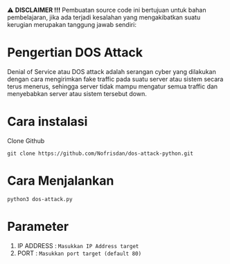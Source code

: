:warning: **DISCLAIMER !!!** <span> Pembuatan source code ini bertujuan untuk bahan pembelajaran, jika ada terjadi kesalahan yang mengakibatkan suatu kerugian merupakan tanggung jawab sendiri</span>:

# Pengertian DOS Attack

<p>

Denial of Service atau DOS attack adalah serangan cyber yang dilakukan dengan cara mengirimkan fake
traffic pada suatu server atau sistem secara terus menerus, sehingga server tidak mampu mengatur
semua traffic dan menyebabkan server atau sistem tersebut down.

</p>

# Cara instalasi

<p> Clone Github</p>

```
git clone https://github.com/Nofrisdan/dos-attack-python.git

```

# Cara Menjalankan

```
python3 dos-attack.py

```

# Parameter

<ol>
 <li>IP ADDRESS : <code>Masukkan IP Address target</code></li>
 <li>PORT : <code>Masukkan port target (default 80)</code></li>

</ol>
